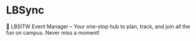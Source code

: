 # LBSync
🎉 LBSITW Event Manager – Your one-stop hub to plan, track, and join all the fun on campus. Never miss a moment!
